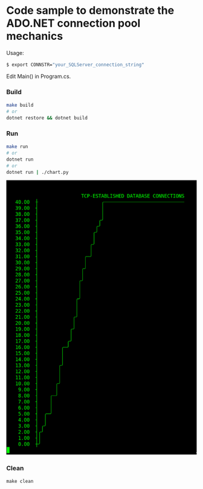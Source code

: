 # Code sample to demonstrate the ADO.NET connection pool mechanics


Usage:

```bash
$ export CONNSTR="your_SQLServer_connection_string"
```

Edit Main() in Program.cs.

### Build

```bash
make build
# or
dotnet restore && dotnet build
```

### Run

```bash
make run
# or
dotnet run
# or
dotnet run | ./chart.py
```

![screenshot](screenshot.png)

### Clean
```
make clean
```
